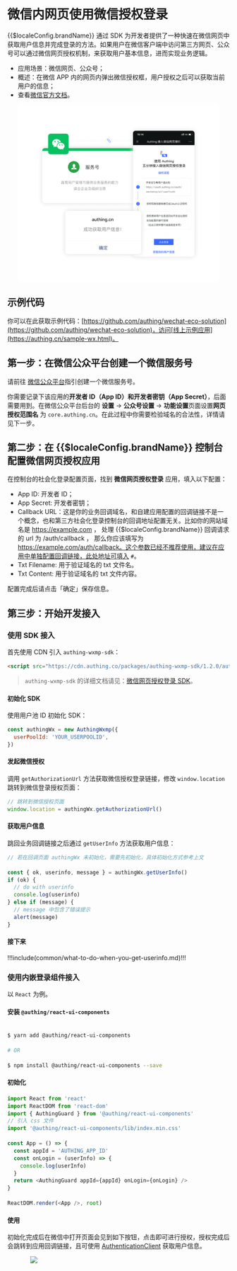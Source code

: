 # 微信内网页使用微信授权登录

<LastUpdated/>

{{$localeConfig.brandName}} 通过 SDK 为开发者提供了一种快速在微信网页中获取用户信息并完成登录的方法。如果用户在微信客户端中访问第三方网页、公众号可以通过微信网页授权机制，来获取用户基本信息，进而实现业务逻辑。

- 应用场景：微信网页、公众号；
- 概述：在微信 APP 内的网页内弹出微信授权框，用户授权之后可以获取当前用户的信息；
- 查看[微信官方文档](https://developers.weixin.qq.com/doc/offiaccount/OA_Web_Apps/Wechat_webpage_authorization.html)。

<img src="./images/wechat-web-authorize.png" height="400px" style="display:block;margin: 0 auto;"/>

## 示例代码

你可以在此获取示例代码：[https://github.com/authing/wechat-eco-solution](https://github.com/authing/wechat-eco-solution)，访问[线上示例应用](https://authing.cn/sample-wx.html)。

## 第一步：在微信公众平台创建一个微信服务号

请前往 [微信公众平台](https://mp.weixin.qq.com/cgi-bin/readtemplate?t=register/step1_tmpl&lang=zh_CN&token=)指引创建一个微信服务号。

你需要记录下该应用的**开发者 ID（App ID）**和**开发者密钥（App Secret）**，后面需要用到。在微信公众平台后台的 **设置** -> **公众号设置** -> **功能设置**页面设置**网页授权范围名** 为 `core.authing.cn`。在此过程中你需要检验域名的合法性，详情请见下一步。

## 第二步：在 {{$localeConfig.brandName}} 控制台配置微信网页授权应用

在控制台的社会化登录配置页面，找到 **微信网页授权登录** 应用，填入以下配置：

- App ID: 开发者 ID；
- App Secret: 开发者密钥；
- Callback URL：这是你的业务回调域名，和自建应用配置的回调链接不是一个概念，也和第三方社会化登录控制台的回调地址配置无关。比如你的网站域名是 https://example.com ， 处理 {{$localeConfig.brandName}} 回调请求的 url 为 /auth/callback ， 那么你应该填写为 https://example.com/auth/callback。这个参数已经不推荐使用，建议在应用中单独配置回调链接，此处地址可填入 `#`。
- Txt Filename: 用于验证域名的 txt 文件名。
- Txt Content: 用于验证域名的 txt 文件内容。

配置完成后请点击「确定」保存信息。

## 第三步：开始开发接入

### 使用 SDK 接入

首先使用 CDN 引入 `authing-wxmp-sdk`：

```html
<script src="https://cdn.authing.co/packages/authing-wxmp-sdk/1.2.0/authing-wxmp-sdk.min.js"></script>
```

> `authing-wxmp-sdk` 的详细文档请见：[微信网页授权登录 SDK](/reference-new/sdk-for-wxmp.md)。

#### 初始化 SDK

使用用户池 ID 初始化 SDK：

```javascript
const authingWx = new AuthingWxmp({
  userPoolId: 'YOUR_USERPOOLID',
})
```

#### 发起微信授权

调用 `getAuthorizationUrl` 方法获取微信授权登录链接，修改 `window.location` 跳转到微信登录授权页面：

```javascript
// 跳转到微信授权页面
window.location = authingWx.getAuthorizationUrl()
```

#### 获取用户信息

跳回业务回调链接之后通过 `getUserInfo` 方法获取用户信息：

```javascript
// 若在回调页面 authingWx 未初始化，需要先初始化，具体初始化方式参考上文

const { ok, userinfo, message } = authingWx.getUserInfo()
if (ok) {
  // do with userinfo
  console.log(userinfo)
} else if (message) {
  // message 中包含了错误提示
  alert(message)
}
```

#### 接下来

!!!include(common/what-to-do-when-you-get-userinfo.md)!!!

### 使用内嵌登录组件接入

以 `React` 为例。

#### 安装 `@authing/react-ui-components`

```bash

$ yarn add @authing/react-ui-components

# OR

$ npm install @authing/react-ui-components --save


```

#### 初始化

```js
import React from 'react'
import ReactDOM from 'react-dom'
import { AuthingGuard } from '@authing/react-ui-components'
// 引入 css 文件
import '@authing/react-ui-components/lib/index.min.css'

const App = () => {
  const appId = 'AUTHING_APP_ID'
  const onLogin = (userInfo) => {
    console.log(userInfo)
  }
  return <AuthingGuard appId={appId} onLogin={onLogin} />
}

ReactDOM.render(<App />, root)
```

#### 使用

初始化完成后在微信中打开页面会见到如下按钮，点击即可进行授权，授权完成后会跳转到应用回调链接，且可使用 [AuthenticationClient](/reference-new/Standard-web-application/sdk-for-node/authentication/AuthenticationClient) 获取用户信息。

<img src="~@imagesZhCn/guides/wechat-ecosystem/wechat-webpage-authorization/1.jpeg" style="width: 400px;display: block;margin: 0 auto" class="md-img-padding" />

</IntegrationDetailCard>
